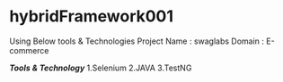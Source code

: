 # hybridFramework001
Using Below tools &amp; Technologies
Project Name : swaglabs
Domain : E-commerce

***Tools & Technology***
1.Selenium
2.JAVA
3.TestNG

